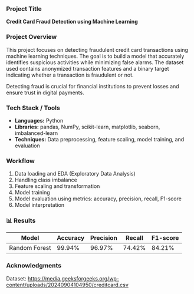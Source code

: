 ### Project Title

**Credit Card Fraud Detection using Machine Learning**

### Project Overview

This project focuses on detecting fraudulent credit card transactions using machine learning techniques. The goal is to build a model that accurately identifies suspicious activities while minimizing false alarms. The dataset used contains anonymized transaction features and a binary target indicating whether a transaction is fraudulent or not.

Detecting fraud is crucial for financial institutions to prevent losses and ensure trust in digital payments.

### Tech Stack / Tools

* **Languages:** Python
* **Libraries:** pandas, NumPy, scikit-learn, matplotlib, seaborn, imbalanced-learn
* **Techniques:** Data preprocessing, feature scaling, model training, and evaluation

### Workflow 

1. Data loading and EDA (Exploratory Data Analysis)
2. Handling class imbalance
3. Feature scaling and transformation
4. Model training 
5. Model evaluation using metrics: accuracy, precision, recall, F1-score
6. Model interpretation 

### 📊 Results

| Model         | Accuracy  | Precision | Recall  | F1-score |
| ------------- | --------- | --------- | ------- | -------- |
| Random Forest | 99.94%    | 96.97%    | 74.42%  | 84.21%   |


###  Acknowledgments
Dataset: https://media.geeksforgeeks.org/wp-content/uploads/20240904104950/creditcard.csv
